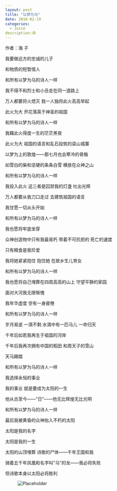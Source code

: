 ```yaml
---
layout: post
title: "以梦为马"
date: 2016-02-19
categories:
  - Juice
description:诗
---
```

作者：海 子

我要做远方的忠诚的儿子

和物质的短暂情人

和所有以梦为马的诗人一样

我不得不和烈士和小丑走在同一道路上

万人都要将火熄灭 我一人独将此火高高举起

此火为大 开花落英于神圣的祖国

和所有以梦为马的诗人一样

我藉此火得度一生的茫茫黑夜

此火为大 祖国的语言和乱石投筑的梁山城寨

以梦为上的敦煌——那七月也会寒冷的骨骼

如雪白的柴和坚硬的条条白雪 横放在众神之山

和所有以梦为马的诗人一样

我投入此火 这三者是囚禁我的灯盏 吐出光辉

万人都要从我刀口走过 去建筑祖国的语言

我甘愿一切从头开始

和所有以梦为马的诗人一样

我也愿将牢底坐穿

众神创造物中只有我最易朽 带着不可抗拒的 死亡的速度

只有粮食是我珍爱

我将她紧紧抱住 抱住她 在故乡生儿育女

和所有以梦为马的诗人一样

我也愿将自己埋葬在四周高高的山上 守望平静的家园

面对大河我无限惭愧

我年华虚度 空有一身疲倦

和所有以梦为马的诗人一样

岁月易逝 一滴不剩 水滴中有一匹马儿 一命归天

千年后如若我再生于祖国的河岸

千年后我再次拥有中国的稻田 和周天子的雪山

天马踢踏

和所有以梦为马的诗人一样

我选择永恒的事业

我的事业 就是要成为太阳的一生

他从古至今——“日”——他无比辉煌无比光明

和所有以梦为马的诗人一样

最后我被黄昏的众神抬入不朽的太阳

太阳是我的名字

太阳是我的一生

太阳的山顶埋葬 诗歌的尸体——千年王国和我

骑着五千年凤凰和名字叫"马"的龙——我必将失败

但诗歌本身以太阳必将胜利



<figure>
  <img src="https://picsum.photos/2000/1200?image=1003" alt="Placeholder"/>
</figure>






